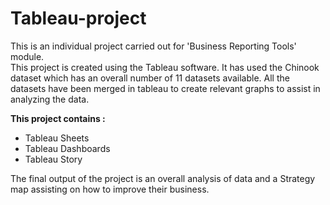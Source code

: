 # Tableau-project

This is an individual project carried out for 'Business Reporting Tools' module.<br>
This project is created using the Tableau software.
It has used the Chinook dataset which has an overall number of 11 datasets available. All the datasets have been merged in tableau to create relevant graphs to assist in analyzing the data.

**This project contains :**
* Tableau Sheets
* Tableau Dashboards
* Tableau Story

The final output of the project is an overall analysis of data and a Strategy map assisting on how to improve their business.
